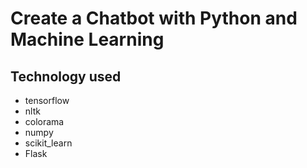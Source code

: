 # Create a Chatbot with Python and Machine Learning

## Technology used
- tensorflow
- nltk
- colorama
- numpy
- scikit_learn
- Flask
